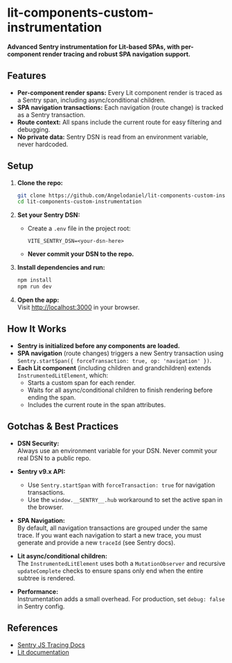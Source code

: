 # lit-components-custom-instrumentation

**Advanced Sentry instrumentation for Lit-based SPAs, with per-component render tracing and robust SPA navigation support.**

## Features

- **Per-component render spans:** Every Lit component render is traced as a Sentry span, including async/conditional children.
- **SPA navigation transactions:** Each navigation (route change) is tracked as a Sentry transaction.
- **Route context:** All spans include the current route for easy filtering and debugging.
- **No private data:** Sentry DSN is read from an environment variable, never hardcoded.

## Setup

1. **Clone the repo:**
   ```sh
   git clone https://github.com/Angelodaniel/lit-components-custom-instrumentation.git
   cd lit-components-custom-instrumentation
   ```

2. **Set your Sentry DSN:**
   - Create a `.env` file in the project root:
     ```
     VITE_SENTRY_DSN=<your-dsn-here>
     ```
   - **Never commit your DSN to the repo.**

3. **Install dependencies and run:**
   ```sh
   npm install
   npm run dev
   ```

4. **Open the app:**  
   Visit [http://localhost:3000](http://localhost:3000) in your browser.

## How It Works

- **Sentry is initialized before any components are loaded.**
- **SPA navigation** (route changes) triggers a new Sentry transaction using `Sentry.startSpan({ forceTransaction: true, op: 'navigation' })`.
- **Each Lit component** (including children and grandchildren) extends `InstrumentedLitElement`, which:
  - Starts a custom span for each render.
  - Waits for all async/conditional children to finish rendering before ending the span.
  - Includes the current route in the span attributes.

## Gotchas & Best Practices

- **DSN Security:**  
  Always use an environment variable for your DSN. Never commit your real DSN to a public repo.

- **Sentry v9.x API:**  
  - Use `Sentry.startSpan` with `forceTransaction: true` for navigation transactions.
  - Use the `window.__SENTRY__.hub` workaround to set the active span in the browser.

- **SPA Navigation:**  
  By default, all navigation transactions are grouped under the same trace. If you want each navigation to start a new trace, you must generate and provide a new `traceId` (see Sentry docs).

- **Lit async/conditional children:**  
  The `InstrumentedLitElement` uses both a `MutationObserver` and recursive `updateComplete` checks to ensure spans only end when the entire subtree is rendered.

- **Performance:**  
  Instrumentation adds a small overhead. For production, set `debug: false` in Sentry config.

## References

- [Sentry JS Tracing Docs](https://docs.sentry.io/platforms/javascript/tracing/instrumentation/#span-starting-options)
- [Lit documentation](https://lit.dev/) 